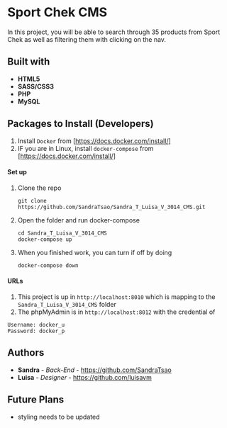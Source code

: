 # Sport Chek CMS

<!-- <img src="/public/images/logo.svg" width="150"> -->

In this project, you will be able to search through 35 products from Sport Chek as well as filtering them with clicking on the nav.

## Built with
* **HTML5**
* **SASS/CSS3**
* **PHP**
* **MySQL**


## Packages to Install (Developers)

1. Install `Docker` from [https://docs.docker.com/install/] 
2. IF you are in Linux, install `docker-compose` from [https://docs.docker.com/install/]


#### Set up
1. Clone the repo
   ```
   git clone https://github.com/SandraTsao/Sandra_T_Luisa_V_3014_CMS.git
   ```
2. Open the folder and run docker-compose
   ```
   cd Sandra_T_Luisa_V_3014_CMS
   docker-compose up
   ```
3. When you finished work, you can turn if off by doing 
   ```
   docker-compose down
   ```

#### URLs
1. This project is up in `http://localhost:8010` which is mapping to the `Sandra_T_Luisa_V_3014_CMS` folder
2. The phpMyAdmin is in `http://localhost:8012` with the credential of 
```
Username: docker_u
Password: docker_p
```

## Authors

* **Sandra** - *Back-End* - https://github.com/SandraTsao
* **Luisa** - *Designer* - https://github.com/luisavm

## Future Plans
- styling needs to be updated